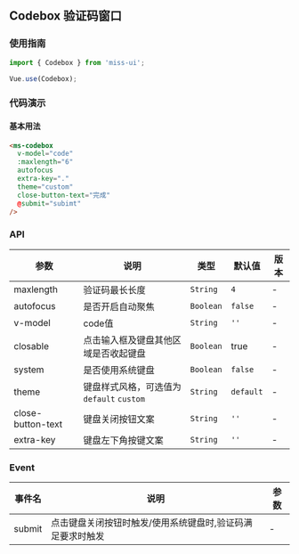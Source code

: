 ## Codebox 验证码窗口

### 使用指南
``` javascript
import { Codebox } from 'miss-ui';

Vue.use(Codebox);
```

### 代码演示
#### 基本用法

```html
<ms-codebox
  v-model="code"
  :maxlength="6"
  autofocus
  extra-key="."
  theme="custom"
  close-button-text="完成"
  @submit="subimt"
/>
```



### API

| 参数 | 说明 | 类型 | 默认值 | 版本 |
|------|------|------|------|------|
| maxlength | 验证码最长长度 | `String` | `4` | - |
| autofocus | 是否开启自动聚焦 | `Boolean` | `false` | - |
| v-model | code值 | `String` | `''` | - |
| closable | 点击输入框及键盘其他区域是否收起键盘 | `Boolean` | true | - |
| system | 是否使用系统键盘 | `Boolean` | `false` | - |
| theme | 键盘样式风格，可选值为 `default` `custom` | `String` | `default` | - |
| close-button-text | 键盘关闭按钮文案 | `String` | `''` | - |
| extra-key | 键盘左下角按键文案 | `String` | `''` | - |

### Event

| 事件名 | 说明 | 参数 |
|------|------|------|
| submit | 点击键盘关闭按钮时触发/使用系统键盘时,验证码满足要求时触发 | - |
